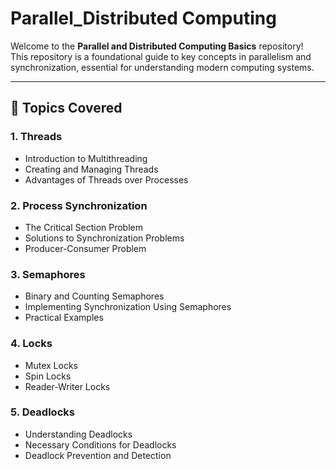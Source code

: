 # Parallel_Distributed Computing

Welcome to the **Parallel and Distributed Computing Basics** repository!  
This repository is a foundational guide to key concepts in parallelism and synchronization, essential for understanding modern computing systems.

---

## 📘 Topics Covered  

### 1. **Threads**  
- Introduction to Multithreading  
- Creating and Managing Threads  
- Advantages of Threads over Processes  

### 2. **Process Synchronization**  
- The Critical Section Problem  
- Solutions to Synchronization Problems  
- Producer-Consumer Problem  

### 3. **Semaphores**  
- Binary and Counting Semaphores  
- Implementing Synchronization Using Semaphores  
- Practical Examples  

### 4. **Locks**  
- Mutex Locks  
- Spin Locks  
- Reader-Writer Locks  

### 5. **Deadlocks**  
- Understanding Deadlocks  
- Necessary Conditions for Deadlocks  
- Deadlock Prevention and Detection  

